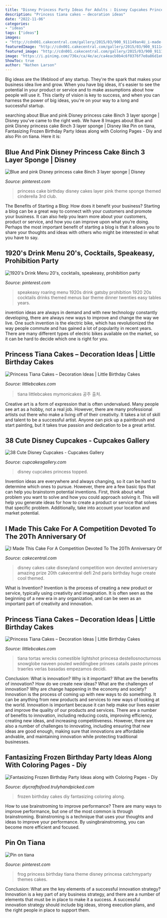 ```yaml
---
title: "Disney Princess Party Ideas For Adults : Disney Cupcakes Princess Topped"
description: "Princess tiana cakes – decoration ideas"
date: "2022-11-06"
categories:
- "ideas"
tags: ["ideas"]
images:
- "http://cdn001.cakecentral.com/gallery/2015/03/900_911149an4U_i-made-this-cake-for-a-competition-devoted-to-the-20th-anniversary-of-disneyland-parismy-disney-won-the-2nd-prize-this-cake-was-defi.jpg"
featuredImage: "http://cdn001.cakecentral.com/gallery/2015/03/900_911149an4U_i-made-this-cake-for-a-competition-devoted-to-the-20th-anniversary-of-disneyland-parismy-disney-won-the-2nd-prize-this-cake-was-defi.jpg"
featured_image: "http://cdn001.cakecentral.com/gallery/2015/03/900_911149an4U_i-made-this-cake-for-a-competition-devoted-to-the-20th-anniversary-of-disneyland-parismy-disney-won-the-2nd-prize-this-cake-was-defi.jpg"
image: "https://i.pinimg.com/736x/ca/4e/ac/ca4eacb0b4c6f0376f7e0a86d1e6d48e--s-speakeasy-roaring-s-party.jpg"
ShowToc: true
author: "Nathen Larson"
---
```



Big ideas are the lifeblood of any startup. They're the spark that makes your business idea live and grow. When you have big ideas, it's easier to see the potential in your product or service and to make assumptions about how people will use it. This clarity of vision is key to success, and when you can harness the power of big ideas, you're on your way to a long and successful startup.

	

		
searching about Blue and pink Disney princess cake 8inch 3 layer sponge | Disney you've came to the right web. We have 8 Images about Blue and pink Disney princess cake 8inch 3 layer sponge | Disney like Pin on tiana, Fantasizing Frozen Birthday Party Ideas along with Coloring Pages - Diy and also Pin on tiana. Here it is:
		
    
## Blue And Pink Disney Princess Cake 8inch 3 Layer Sponge | Disney

<img loading=lazy src="https://i.pinimg.com/736x/25/c6/0a/25c60a92a7590bdd61596482e94361a0.jpg" onerror="this.onerror=null;this.src='https://tse1.mm.bing.net/th?id=OIP.-QIJsSuPKXX_WYC4UNYzyAHaJ4&amp;pid=15.1';" alt="Blue and pink Disney princess cake 8inch 3 layer sponge | Disney">

_Source: pinterest.com_

>princess cake birthday disney cakes layer pink theme sponge themed cinderella 3rd club. 

	

The Benefits of Starting a Blog: How does it benefit your business?
Starting a blog can be a great way to connect with your customers and promote your business. It can also help you learn more about your customers, product or service, and how you can improve upon what you’re doing. Perhaps the most important benefit of starting a blog is that it allows you to share your thoughts and ideas with others who might be interested in what you have to say.

    
## 1920&#039;s Drink Menu 20&#039;s, Cocktails, Speakeasy, Prohibition Party

<img loading=lazy src="https://i.pinimg.com/736x/ca/4e/ac/ca4eacb0b4c6f0376f7e0a86d1e6d48e--s-speakeasy-roaring-s-party.jpg" onerror="this.onerror=null;this.src='https://tse2.mm.bing.net/th?id=OIP.Zuna2U1WC58Ro_rFa48rCAHaKJ&amp;pid=15.1';" alt="1920&#039;s Drink Menu 20&#039;s, cocktails, speakeasy, prohibition party">

_Source: pinterest.com_

>speakeasy roaring menu 1920s drink gatsby prohibition 1920 20s cocktails drinks themed menus bar theme dinner twenties easy tables years. 

	

invention ideas are always in demand and with new technology constantly developing, there are always new ways to improve and change the way we live. One such invention is the electric bike, which has revolutionized the way people commute and has gained a lot of popularity in recent years. There are many different types of electric bikes available on the market, so it can be hard to decide which one is right for you.

    
## Princess Tiana Cakes – Decoration Ideas | Little Birthday Cakes

<img loading=lazy src="https://www.littlebcakes.com/wp-content/uploads/2014/01/Princess-Tiana-Cake.jpg" onerror="this.onerror=null;this.src='https://tse3.mm.bing.net/th?id=OIP.JrxbBMv8gCajLvisUyYTJgHaJ4&amp;pid=15.1';" alt="Princess Tiana Cakes – Decoration Ideas | Little Birthday Cakes">

_Source: littlebcakes.com_

>tiana littlebcakes mymonicakes 공주 출처. 

	

Creative art is a form of expression that is often undervalued. Many people see art as a hobby, not a real job. However, there are many professional artists out there who make a living off of their creativity. It takes a lot of skill and talent to be a successful artist. Anyone can pick up a paintbrush and start painting, but it takes true passion and dedication to be a great artist.

    
## 38 Cute Disney Cupcakes - Cupcakes Gallery

<img loading=lazy src="https://cupcakesgallery.com/wp-content/uploads/2015/10/Disney-Princess-Topped-Cupcakes.jpg" onerror="this.onerror=null;this.src='https://tse2.mm.bing.net/th?id=OIP.UqMFayE8TPeShiT_3elsgQHaNK&amp;pid=15.1';" alt="38 Cute Disney Cupcakes - Cupcakes Gallery">

_Source: cupcakesgallery.com_

>disney cupcakes princess topped. 

	

Invention ideas are everywhere and always changing, so it can be hard to determine which ones to pursue. However, there are a few basic tips that can help you brainstorm potential inventions. First, think about what problem you want to solve and how you could approach solving it. This will help you generate ideas for how to create a product or service that solves that specific problem. Additionally, take into account your location and market potential.

    
## I Made This Cake For A Competition Devoted To The 20Th Anniversary Of

<img loading=lazy src="http://cdn001.cakecentral.com/gallery/2015/03/900_911149an4U_i-made-this-cake-for-a-competition-devoted-to-the-20th-anniversary-of-disneyland-parismy-disney-won-the-2nd-prize-this-cake-was-defi.jpg" onerror="this.onerror=null;this.src='https://tse1.mm.bing.net/th?id=OIP.jvyH6zBB4CIoNc9q-eA2ngHaR6&amp;pid=15.1';" alt="I Made This Cake For A Competition Devoted To The 20Th Anniversary Of">

_Source: cakecentral.com_

>disney cakes cake disneyland competition won devoted anniversary amazing prize 20th cakecentral defi 2nd paris birthday huge create cool themed. 

	

What is Invention?
Invention is the process of creating a new product or service, typically using creativity and imagination. It is often seen as the beginning of a new era in any organization, and can be seen as an important part of creativity and innovation.

    
## Princess Tiana Cakes – Decoration Ideas | Little Birthday Cakes

<img loading=lazy src="https://www.littlebcakes.com/wp-content/uploads/2014/01/Disney-Princess-Tiana-Cake.jpg" onerror="this.onerror=null;this.src='https://tse2.mm.bing.net/th?id=OIP.qfHVm8nuvnMpzzayqIEDtAHaKz&amp;pid=15.1';" alt="Princess Tiana Cakes – Decoration Ideas | Little Birthday Cakes">

_Source: littlebcakes.com_

>tiana tortas wrecks comestible lightshot princesa destellosnocturnoss snowglobe naveen pouted weddingbee prinses catails paste princes traerles verlas basadas empezamos decidi. 

	

Conclusion: What is innovation? Why is it important? What are the benefits of innovation? How do we create new ideas? What are the challenges of innovation? Why are change happening in the economy and society?
Innovation is the process of coming up with new ways to do something. It can be anything from new products and services to new ways of looking at the world. Innovation is important because it can help make our lives easier and improve the quality of our products and services. There are a number of benefits to innovation, including reducing costs, improving efficiency, creating new ideas, and increasing competitiveness. However, there are also a number of challenges to innovating, including ensuring that new ideas are good enough, making sure that innovations are affordable andvable, and maintaining innovation while protecting traditional businesses.

    
## Fantasizing Frozen Birthday Party Ideas Along With Coloring Pages - Diy

<img loading=lazy src="http://diycraftsfood.trulyhandpicked.com/wp-content/uploads/2016/05/Frozen-Birthday-cakes-716x1024.jpg" onerror="this.onerror=null;this.src='https://tse1.mm.bing.net/th?id=OIP.t9eOc5_VJ-CJBbiRbLNUQAHaKl&amp;pid=15.1';" alt="Fantasizing Frozen Birthday Party Ideas along with Coloring Pages - Diy">

_Source: diycraftsfood.trulyhandpicked.com_

>frozen birthday cakes diy fantasizing coloring along. 

	

How to use brainstroming to improve performance?
There are many ways to improve performance, but one of the most common is through brainstroming. Brainstroming is a technique that uses your thoughts and ideas to improve your performance. By usingbrainstroming, you can become more efficient and focused.

    
## Pin On Tiana

<img loading=lazy src="https://i.pinimg.com/736x/64/a8/18/64a818269d38fa0667da1d33826f35e3--frog-birthday-party-th-birthday.jpg" onerror="this.onerror=null;this.src='https://tse4.mm.bing.net/th?id=OIP.IpD56qJHSUme0uFyH0sRJAHaJ3&amp;pid=15.1';" alt="Pin on tiana">

_Source: pinterest.com_

>frog princess birthday tiana theme disney princesa catchmyparty themes cakes. 

	

Conclusion: What are the key elements of a successful innovation strategy?
Innovation is a key part of any business strategy, and there are a number of elements that must be in place to make it a success. A successful innovation strategy should include big ideas, strong execution plans, and the right people in place to support them.

